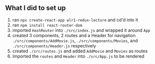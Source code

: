 ## What I did to set up
1. ran `npx create-react-app wlr1-redux-lecture` and cd'd into it
2. ran `npm install react-router-dom`
3. imported `HashRouter` into `./src/index.js` and wrapped it around `App`
4. created 3 components, 2 routes and a Header for navigation `./src/components/AddMovie.js`, `./src/components/Movies`, and `./src/components/Header.js` respectively
5. created `./src/routes.js` and added `AddMovie` and `Movies` as routes
6. Imported the `routes` and `Header` into `./src/App.js` to be rendered